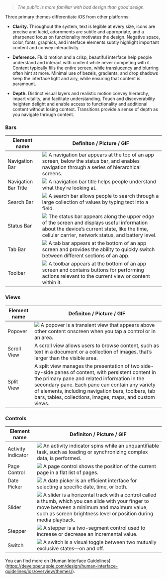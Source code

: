 > *The public is more familiar with bad design than good design.*

Three primary themes differentiate iOS from other platforms:

* **Clarity.** Throughout the system, text is legible at every size, icons are precise and lucid, adornments are subtle and appropriate, and a sharpened focus on functionality motivates the design. Negative space, color, fonts, graphics, and interface elements subtly highlight important content and convey interactivity.

* **Deference.** Fluid motion and a crisp, beautiful interface help people understand and interact with content while never competing with it. Content typically fills the entire screen, while translucency and blurring often hint at more. Minimal use of bezels, gradients, and drop shadows keep the interface light and airy, while ensuring that content is paramount.

* **Depth.** Distinct visual layers and realistic motion convey hierarchy, impart vitality, and facilitate understanding. Touch and discoverability heighten delight and enable access to functionality and additional content without losing context. Transitions provide a sense of depth as you navigate through content.

### Bars

Element name | Definiton / Picture / GIF 
-----|-----------
Navigation Bar| ![](/img/Navigation_Bar.png) A navigation bar appears at the top of an app screen, below the status bar, and enables navigation through a series of hierarchical screens.
Navigation Bar Title| ![](/img/Navigation_Bar_Title.png) A navigation bar title helps people understand what they’re looking at.
Search Bar| ![](/img/Search_Bar.png) A search bar allows people to search through a large collection of values by typing text into a field.
Status Bar| ![](/img/Status_Bar.png) The status bar appears along the upper edge of the screen and displays useful information about the device’s current state, like the time, cellular carrier, network status, and battery level.
Tab Bar| ![](/img/Tab_Bar.png) A tab bar appears at the bottom of an app screen and provides the ability to quickly switch between different sections of an app.
Toolbar| ![](/img/Toolbar.png) A toolbar appears at the bottom of an app screen and contains buttons for performing actions relevant to the current view or content within it. 

### Views

Element name | Definiton / Picture / GIF 
-----|-----------
Popover| ![](/img/Popover.png) A popover is a transient view that appears above other content onscreen when you tap a control or in an area.
Scroll View| A scroll view allows users to browse content, such as text in a document or a collection of images, that’s larger than the visible area.
Split View| A split view manages the presentation of two side-by-side panes of content, with persistent content in the primary pane and related information in the secondary pane. Each pane can contain any variety of elements, including navigation bars, toolbars, tab bars, tables, collections, images, maps, and custom views.

### Controls

Element name | Definiton / Picture / GIF 
-----|-----------
Activity Indicator| ![](/img/Activity_Indicator.png) An activity indicator spins while an unquantifiable task, such as loading or synchronizing complex data, is performed.
Page Control| ![](/img/Page_Control.png) A page control shows the position of the current page in a flat list of pages.
Date Picker| ![](/img/Date_Picker.png) A date picker is an efficient interface for selecting a specific date, time, or both.
Slider| ![](/img/Slider.png) A slider is a horizontal track with a control called a thumb, which you can slide with your finger to move between a minimum and maximum value, such as screen brightness level or position during media playback.
Stepper| ![](/img/Stepper.png) A stepper is a two-segment control used to increase or decrease an incremental value.
Switch| ![](/img/Switch.png) A switch is a visual toggle between two mutually exclusive states—on and off.

You can find more on [Human Interface Guidelines] (https://developer.apple.com/design/human-interface-guidelines/ios/overview/themes/).
